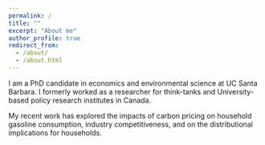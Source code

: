 ```yaml
---
permalink: /
title: ""
excerpt: "About me"
author_profile: true
redirect_from: 
  - /about/
  - /about.html
---
```


I am a PhD candidate in economics and environmental science at UC Santa Barbara. I formerly worked as a researcher for think-tanks and University-based policy research institutes in Canada.

My recent work has explored the impacts of carbon pricing on household gasoline consumption, industry competitiveness, and on the distributional implications for households.